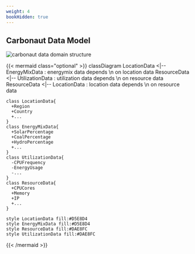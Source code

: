 ```yaml
---
weight: 4
bookHidden: true
---
```


## **Carbonaut Data Model**

![carbonaut data domain structure](/docs/concepts/data-domain-structure.drawio.png)

{{< mermaid class="optional" >}}
classDiagram
    LocationData <|-- EnergyMixData : energymix data depends \n on location data
    ResourceData <|-- UtilizationData : utilization data depends \n on resource data
    ResourceData <|-- LocationData : location data depends \n on resource data 
    
    class LocationData{
      +Region
      +Country
      +...
    }
    class EnergyMixData{
      +SolarPercentage
      +CoalPercentage
      +HydroPercentage
      +...
    }
    class UtilizationData{
      -CPUFrequency
      -EnergyUsage
      -...
    }
    class ResourceData{
      +CPUCores
      +Memory
      +IP
      +...
    }

    style LocationData fill:#D5E8D4
    style EnergyMixData fill:#D5E8D4
    style ResourceData fill:#DAE8FC
    style UtilizationData fill:#DAE8FC
{{< /mermaid >}}